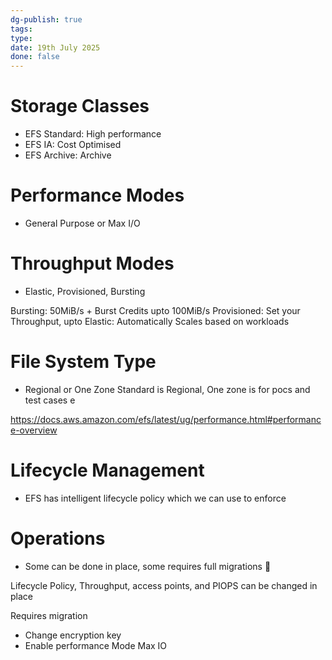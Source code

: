 ```yaml
---
dg-publish: true
tags: 
type: 
date: 19th July 2025
done: false
---
```


# Storage Classes
- EFS Standard: High performance 
- EFS IA: Cost Optimised
- EFS Archive: Archive

# Performance Modes
- General Purpose or Max I/O

# Throughput Modes
- Elastic, Provisioned, Bursting

Bursting: 50MiB/s + Burst Credits upto 100MiB/s
Provisioned: Set your Throughput, upto 
Elastic: Automatically Scales based on workloads

# File System Type
- Regional or One Zone
Standard is Regional, One zone is for pocs and test cases e

https://docs.aws.amazon.com/efs/latest/ug/performance.html#performance-overview

# Lifecycle Management
- EFS has intelligent lifecycle policy which we can use to enforce 

# Operations
- Some can be done in place, some requires full migrations 🚨

Lifecycle Policy, Throughput, access points, and PIOPS can be changed in place

Requires migration
- Change encryption key
- Enable performance Mode Max IO

